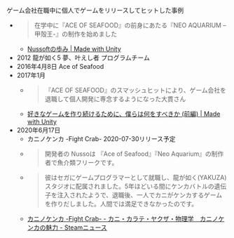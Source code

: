 
ゲーム会社在職中に個人でゲームをリリースしてヒットした事例

- > 在学中に『ACE OF SEAFOOD』の前身にあたる『NEO AQUARIUM –甲殻王-』の制作を始めました
    - [Nussoftの歩み | Made with Unity](https://madewithunity.jp/stories/ace-of-seafood/)
- 2012 龍が如く5 夢、叶えし者 プログラムチーム
- 2016年4月8日 Ace of Seafood
- 2017年1月
    - > 『ACE OF SEAFOOD』のスマッシュヒットにより、ゲーム会社を退職して個人開発に専念するようになった大貫さん
    - [好きなゲームを作り続けるために、僕らは何をすべきか (前編) | Made with Unity](https://madewithunity.jp/interviews/ace-of-seafood/)
- 2020年6月17日
    - カニノケンカ -Fight Crab-  2020-07-30リリース予定
    - > 開発者の Nussoは 『Ace of Seafood』『Neo Aquarium』の制作者で魚介類フリークです。
    - >  彼はセガにゲームプログラマーとして就職し、龍が如く(YAKUZA)スタジオに配属されました。5年ほどいる間にケンカバトルの遺伝子を注入されたようで、退職後、一人でカニがケンカするゲームを作りだしました。人間では満足できなかったのです。
    - [カニノケンカ -Fight Crab- - カニ・カラテ・ヤクザ・物理学　カニノケンカの魅力 - Steamニュース](https://store.steampowered.com/newshub/app/1213750/view/2376159645224497365?l=japanese)

